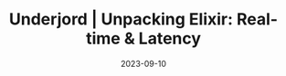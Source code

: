 ---
title: "Underjord | Unpacking Elixir: Real-time &amp; Latency"
date: 2023-09-10
externalLink: https://underjord.io/unpacking-elixir-realtime-latency.html
---
